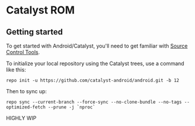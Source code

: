 Catalyst ROM
===========

Getting started
---------------

To get started with Android/Catalyst, you'll need to get familiar with [Source Control Tools](https://source.android.com/setup/develop).

To initialize your local repository using the Catalyst trees, use a command like this:
```
repo init -u https://github.com/catalyst-android/android.git -b 12
```
Then to sync up:
```
repo sync --current-branch --force-sync --no-clone-bundle --no-tags --optimized-fetch --prune -j `nproc` 
```

HIGHLY WIP